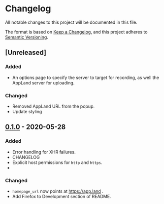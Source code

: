 # Changelog
All notable changes to this project will be documented in this file.

The format is based on [Keep a Changelog](https://keepachangelog.com/en/1.0.0/),
and this project adheres to [Semantic Versioning](https://semver.org/spec/v2.0.0.html).

## [Unreleased]
### Added
- An options page to specify the server to target for recording, as well the
  AppLand server for uploading.
  
### Changed
- Removed AppLand URL from the popup.
- Update styling

## [0.1.0] - 2020-05-28
### Added
- Error handling for XHR failures.
- CHANGELOG
- Explicit host permissions for `http` and `https`.
- 

### Changed
- `homepage_url` now points at https://app.land .
- Add Firefox to Development section of README.

[0.1.0]: https://github.com/applandinc/appland-browser-extension/releases/tag/v0.1.0

